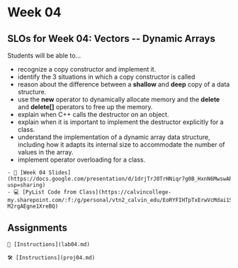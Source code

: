 # Week 04

## SLOs for Week 04: Vectors -- Dynamic Arrays

Students will be able to...

- recognize a copy constructor and implement it.
- identify the 3 situations in which a copy constructor is called
- reason about the difference between a **shallow** and **deep** copy of a data structure.
- use the **new** operator to dynamically allocate memory and the **delete** and **delete\[\]** operators to free up the memory.
- explain when C++ calls the destructor on an object.
- explain when it is important to implement the destructor explicitly for a class.
- understand the implementation of a dynamic array data structure, including how it adapts its internal size to accommodate the number of values in the array.
- implement operator overloading for a class.

```{note} Resources
- 📜 [Week 04 Slides](https://docs.google.com/presentation/d/1drjTrJ0TrHNiqr7g0B_HxnN6MwswAR7SRWENpsPyLJw/edit?usp=sharing)
- 💻 [PyList Code from Class](https://calvincollege-my.sharepoint.com/:f:/g/personal/vtn2_calvin_edu/EoRYFIHTpTxErwVcMdai1SwBggbbI0-M2rgAEgne1XreBQ)
```

## Assignments

```{attention} Lab 04: Vec — A First Dynamic Data Structure
🧪 [Instructions](lab04.md)
```

```{caution} Project 04: Vec — A First Dynamic Data Structure
🛠️ [Instructions](proj04.md)
```
